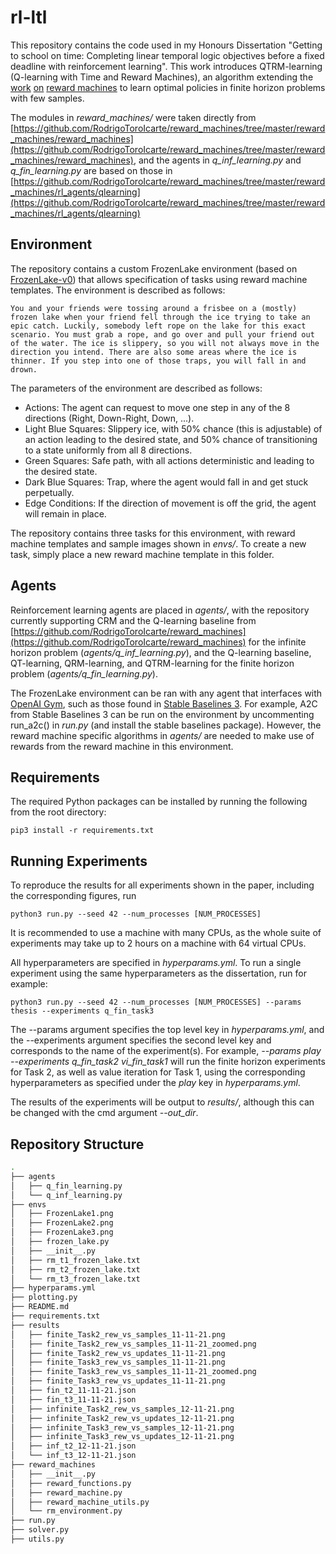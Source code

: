 # rl-ltl
This repository contains the code used in my Honours Dissertation "Getting to school on time: Completing linear temporal logic objectives before a fixed deadline with reinforcement learning". This work introduces QTRM-learning (Q-learning with Time and Reward Machines), an algorithm extending the [work](https://arxiv.org/abs/2010.03950) [on](http://proceedings.mlr.press/v80/icarte18a.html) [reward machines](https://www.ijcai.org/Proceedings/2019/840) to learn optimal policies in finite horizon problems with few samples.

The modules in *reward_machines/* were taken directly from [https://github.com/RodrigoToroIcarte/reward_machines/tree/master/reward_machines/reward_machines](https://github.com/RodrigoToroIcarte/reward_machines/tree/master/reward_machines/reward_machines), and the agents in *q_inf_learning.py* and *q_fin_learning.py* are based on those in [https://github.com/RodrigoToroIcarte/reward_machines/tree/master/reward_machines/rl_agents/qlearning](https://github.com/RodrigoToroIcarte/reward_machines/tree/master/reward_machines/rl_agents/qlearning)


## Environment
The repository contains a custom FrozenLake environment (based on [FrozenLake-v0](https://gym.openai.com/envs/FrozenLake-v0/)) that allows specification of tasks using reward machine templates. The environment is described as follows:

    You and your friends were tossing around a frisbee on a (mostly) frozen lake when your friend fell through the ice trying to take an epic catch. Luckily, somebody left rope on the lake for this exact scenario. You must grab a rope, and go over and pull your friend out of the water. The ice is slippery, so you will not always move in the direction you intend. There are also some areas where the ice is thinner. If you step into one of those traps, you will fall in and drown.

The parameters of the environment are described as follows:
- Actions: The agent can request to move one step in any of the $8$ directions (Right, Down-Right, Down, ...).
- Light Blue Squares: Slippery ice, with $50\%$ chance (this is adjustable) of an action leading to the desired state, and $50\%$ chance of transitioning to a state uniformly from all $8$ directions.
- Green Squares: Safe path, with all actions deterministic and leading to the desired state.
- Dark Blue Squares: Trap, where the agent would fall in and get stuck perpetually.
- Edge Conditions: If the direction of movement is off the grid, the agent will remain in place.

The repository contains three tasks for this environment, with reward machine templates and sample images shown in _envs/_. To create a new task, simply place a new reward machine template in this folder.

## Agents
Reinforcement learning agents are placed in _agents/_, with the repository currently supporting CRM and the Q-learning baseline from [https://github.com/RodrigoToroIcarte/reward_machines](https://github.com/RodrigoToroIcarte/reward_machines) for the infinite horizon problem (*agents/q_inf_learning.py*), and the Q-learning baseline, QT-learning, QRM-learning, and QTRM-learning for the finite horizon problem (*agents/q_fin_learning.py*).

The FrozenLake environment can be ran with any agent that interfaces with [OpenAI Gym](https://github.com/openai/gym), such as those found in [Stable Baselines 3](https://github.com/DLR-RM/stable-baselines3). For example, A2C from Stable Baselines 3 can be run on the environment by uncommenting run_a2c() in *run.py* (and install the stable baselines package). However, the reward machine specific algorithms in *agents/* are needed to make use of rewards from the reward machine in this environment.

## Requirements
The required Python packages can be installed by running the following from the root directory:
```
pip3 install -r requirements.txt
```

## Running Experiments
To reproduce the results for all experiments shown in the paper, including the corresponding figures, run
```
python3 run.py --seed 42 --num_processes [NUM_PROCESSES]
```
It is recommended to use a machine with many CPUs, as the whole suite of experiments may take up to 2 hours on a machine with 64 virtual CPUs.

All hyperparameters are specified in *hyperparams.yml*. To run a single experiment using the same hyperparameters as the dissertation, run for example:
```
python3 run.py --seed 42 --num_processes [NUM_PROCESSES] --params thesis --experiments q_fin_task3
```
The --params argument specifies the top level key in *hyperparams.yml*, and the --experiments argument specifies the second level key and corresponds to the name of the experiment(s). For example, *--params play --experiments q_fin_task2 vi_fin_task1* will run the finite horizon experiments for Task 2, as well as value iteration for Task 1, using the corresponding hyperparameters as specified under the *play* key in *hyperparams.yml*.

The results of the experiments will be output to *results/*, although this can be changed with the cmd argument *--out_dir*.

## Repository Structure
```bash
.
├── agents
│   ├── q_fin_learning.py
│   └── q_inf_learning.py
├── envs
│   ├── FrozenLake1.png
│   ├── FrozenLake2.png
│   ├── FrozenLake3.png
│   ├── frozen_lake.py
│   ├── __init__.py
│   ├── rm_t1_frozen_lake.txt
│   ├── rm_t2_frozen_lake.txt
│   └── rm_t3_frozen_lake.txt
├── hyperparams.yml
├── plotting.py
├── README.md
├── requirements.txt
├── results
│   ├── finite_Task2_rew_vs_samples_11-11-21.png
│   ├── finite_Task2_rew_vs_samples_11-11-21_zoomed.png
│   ├── finite_Task2_rew_vs_updates_11-11-21.png
│   ├── finite_Task3_rew_vs_samples_11-11-21.png
│   ├── finite_Task3_rew_vs_samples_11-11-21_zoomed.png
│   ├── finite_Task3_rew_vs_updates_11-11-21.png
│   ├── fin_t2_11-11-21.json
│   ├── fin_t3_11-11-21.json
│   ├── infinite_Task2_rew_vs_samples_12-11-21.png
│   ├── infinite_Task2_rew_vs_updates_12-11-21.png
│   ├── infinite_Task3_rew_vs_samples_12-11-21.png
│   ├── infinite_Task3_rew_vs_updates_12-11-21.png
│   ├── inf_t2_12-11-21.json
│   └── inf_t3_12-11-21.json
├── reward_machines
│   ├── __init__.py
│   ├── reward_functions.py
│   ├── reward_machine.py
│   ├── reward_machine_utils.py
│   └── rm_environment.py
├── run.py
├── solver.py
├── utils.py
```